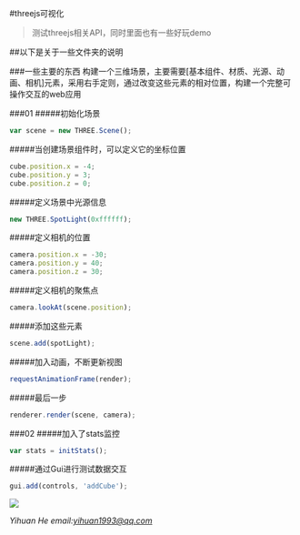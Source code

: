 #threejs可视化
>测试threejs相关API，同时里面也有一些好玩demo

##以下是关于一些文件夹的说明

###一些主要的东西
构建一个三维场景，主要需要[基本组件、材质、光源、动画、相机]元素，采用右手定则，通过改变这些元素的相对位置，构建一个完整可操作交互的web应用

###01
#####初始化场景
```javascript
var scene = new THREE.Scene();
```
#####当创建场景组件时，可以定义它的坐标位置
```javascript
cube.position.x = -4;
cube.position.y = 3;
cube.position.z = 0;
```
#####定义场景中光源信息
```javascript
new THREE.SpotLight(0xffffff);
```
#####定义相机的位置
```javascript
camera.position.x = -30;
camera.position.y = 40;
camera.position.z = 30;
```
#####定义相机的聚焦点
```javascript
camera.lookAt(scene.position);
```
#####添加这些元素
```javascript
scene.add(spotLight);
```
#####加入动画，不断更新视图
```javascript
requestAnimationFrame(render);
```
#####最后一步
```javascript
renderer.render(scene, camera);
```

###02
#####加入了stats监控
```javascript
var stats = initStats();
```
#####通过Gui进行测试数据交互
```javascript
gui.add(controls, 'addCube');
```
![](http://olcrntw9l.bkt.clouddn.com/QQ20170214-152743-HD.gif)

*Yihuan He email:yihuan1993@qq.com*
